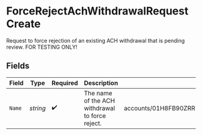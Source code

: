 # ForceRejectAchWithdrawalRequestCreate

Request to force rejection of an existing ACH withdrawal that is pending review. FOR TESTING ONLY!


## Fields

| Field                                                             | Type                                                              | Required                                                          | Description                                                       | Example                                                           |
| ----------------------------------------------------------------- | ----------------------------------------------------------------- | ----------------------------------------------------------------- | ----------------------------------------------------------------- | ----------------------------------------------------------------- |
| `Name`                                                            | *string*                                                          | :heavy_check_mark:                                                | The name of the ACH withdrawal to force reject.                   | accounts/01H8FB90ZRRFWXB4XC2JPJ1D4Y/achWithdrawals/20230620500726 |